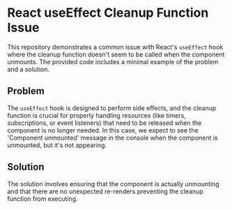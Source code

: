# React useEffect Cleanup Function Issue

This repository demonstrates a common issue with React's `useEffect` hook where the cleanup function doesn't seem to be called when the component unmounts.  The provided code includes a minimal example of the problem and a solution.

## Problem

The `useEffect` hook is designed to perform side effects, and the cleanup function is crucial for properly handling resources (like timers, subscriptions, or event listeners) that need to be released when the component is no longer needed. In this case, we expect to see the 'Component unmounted' message in the console when the component is unmounted, but it's not appearing.

## Solution

The solution involves ensuring that the component is actually unmounting and that there are no unexpected re-renders preventing the cleanup function from executing.